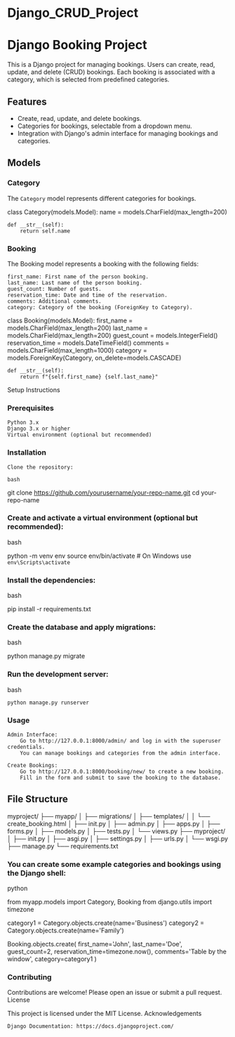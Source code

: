 # Django_CRUD_Project
# Django Booking Project

This is a Django project for managing bookings. Users can create, read, update, and delete (CRUD) bookings. Each booking is associated with a category, which is selected from predefined categories.

## Features

- Create, read, update, and delete bookings.
- Categories for bookings, selectable from a dropdown menu.
- Integration with Django's admin interface for managing bookings and categories.

## Models

### Category

The `Category` model represents different categories for bookings.

class Category(models.Model):
    name = models.CharField(max_length=200)

    def __str__(self):
        return self.name

### Booking

The Booking model represents a booking with the following fields:

    first_name: First name of the person booking.
    last_name: Last name of the person booking.
    guest_count: Number of guests.
    reservation_time: Date and time of the reservation.
    comments: Additional comments.
    category: Category of the booking (ForeignKey to Category).

class Booking(models.Model):
    first_name = models.CharField(max_length=200)
    last_name = models.CharField(max_length=200)
    guest_count = models.IntegerField()
    reservation_time = models.DateTimeField()
    comments = models.CharField(max_length=1000)
    category = models.ForeignKey(Category, on_delete=models.CASCADE)

    def __str__(self):
        return f"{self.first_name} {self.last_name}"

Setup Instructions
### Prerequisites

    Python 3.x
    Django 3.x or higher
    Virtual environment (optional but recommended)

### Installation

    Clone the repository:

    bash

git clone https://github.com/yourusername/your-repo-name.git
cd your-repo-name

### Create and activate a virtual environment (optional but recommended):

bash

python -m venv env
source env/bin/activate  # On Windows use `env\Scripts\activate`

### Install the dependencies:

bash

pip install -r requirements.txt

### Create the database and apply migrations:

bash

python manage.py migrate

### Run the development server:

bash

    python manage.py runserver

### Usage

    Admin Interface:
        Go to http://127.0.0.1:8000/admin/ and log in with the superuser credentials.
        You can manage bookings and categories from the admin interface.

    Create Bookings:
        Go to http://127.0.0.1:8000/booking/new/ to create a new booking.
        Fill in the form and submit to save the booking to the database.

## File Structure
myproject/
├── myapp/
│ ├── migrations/
│ ├── templates/
│ │ └── create_booking.html
│ ├── init.py
│ ├── admin.py
│ ├── apps.py
│ ├── forms.py
│ ├── models.py
│ ├── tests.py
│ └── views.py
├── myproject/
│ ├── init.py
│ ├── asgi.py
│ ├── settings.py
│ ├── urls.py
│ └── wsgi.py
├── manage.py
└── requirements.txt


### You can create some example categories and bookings using the Django shell:

python

from myapp.models import Category, Booking
from django.utils import timezone

category1 = Category.objects.create(name='Business')
category2 = Category.objects.create(name='Family')

Booking.objects.create(
    first_name='John',
    last_name='Doe',
    guest_count=2,
    reservation_time=timezone.now(),
    comments='Table by the window',
    category=category1
)

### Contributing

Contributions are welcome! Please open an issue or submit a pull request.
License

This project is licensed under the MIT License.
Acknowledgements

    Django Documentation: https://docs.djangoproject.com/
